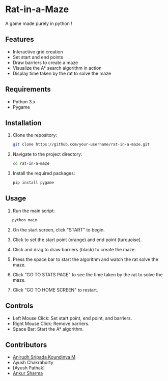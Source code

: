 # Rat-in-a-Maze
A game made purely in python !

## Features

- Interactive grid creation
- Set start and end points
- Draw barriers to create a maze
- Visualize the A* search algorithm in action
- Display time taken by the rat to solve the maze

## Requirements

- Python 3.x
- Pygame

## Installation

1. Clone the repository:
   ```bash
   git clone https://github.com/your-username/rat-in-a-maze.git
   ```
2. Navigate to the project directory:
   ```bash
   cd rat-in-a-maze
   ```
3. Install the required packages:
   ```bash
   pip install pygame
   ```
## Usage

1. Run the main script:
```bash
   python main
```
2. On the start screen, click "START" to begin.

3. Click to set the start point (orange) and end point (turquoise).

4. Click and drag to draw barriers (black) to create the maze.

5. Press the space bar to start the algorithm and watch the rat solve the maze.

6. Click "GO TO STATS PAGE" to see the time taken by the rat to solve the maze.

7. Click "GO TO HOME SCREEN" to restart.

## Controls

- Left Mouse Click: Set start point, end point, and barriers.
- Right Mouse Click: Remove barriers.
- Space Bar: Start the A* algorithm.

## Contributors

- [Anirudh Sripada Koundinya M](https://github.com/anirudh-os)
- Ayush Chakraborty
- [Ayush Pathak]
- [Ankur Sharma](https://github.com/HelloWorld18112005)
  
